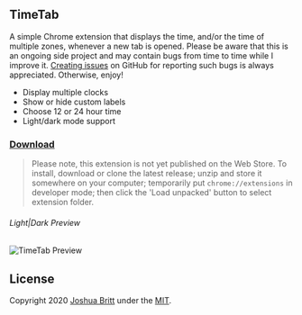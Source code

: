 ## TimeTab

A simple Chrome extension that displays the time, and/or the time of multiple zones, whenever a new tab is opened. Please be aware that this is an ongoing side project and may contain bugs from time to time while I improve it. [Creating issues](https://github.com/MEDIA76/timetab/issues) on GitHub for reporting such bugs is always appreciated. Otherwise, enjoy!

- Display multiple clocks
- Show or hide custom labels
- Choose 12 or 24 hour time
- Light/dark mode support

### [Download](https://github.com/MEDIA76/timetab/releases/latest/download/timetab.zip)

> Please note, this extension is not yet published on the Web Store. To install, download or clone the latest release; unzip and store it somewhere on your computer; temporarily put `chrome://extensions` in developer mode; then click the 'Load unpacked' button to select extension folder.

###### Light|Dark Preview

![TimeTab Preview](https://user-images.githubusercontent.com/13763302/74708194-745d8980-51e1-11ea-94f8-fae5faf9448f.png)

## License

Copyright 2020 [Joshua Britt](https://github.com/capachow) under the [MIT](LICENSE.md).